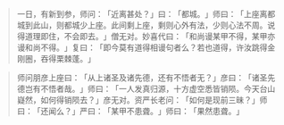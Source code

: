 > 一日，有新到参，师问：​「近离甚处？​」曰：​「都城。​」师曰：​「上座离都城到此山，则都城少上座。此间剩上座，剩则心外有法，少则心法不周。说得道理即住，不会即去。​」僧无对。妙喜代曰：​「和尚谩某甲不得，某甲亦谩和尚不得。​」复曰：​「即今莫有道得相谩句者么？若也道得，许汝跳得金刚圈，吞得栗棘蓬。​」

> 师问朋彦上座曰：​「从上诸圣及诸先德，还有不悟者无？​」彦曰：​「诸圣先德岂有不悟者哉。​」师曰：​「一人发真归源，十方虚空悉皆销陨。今天台山嶷然，如何得销陨去？​」彦无对。资严长老问：​「如何是现前三昧？​」师曰：​「还闻么？​」严曰：​「某甲不患聋。​」师曰：​「果然患聋。​」


